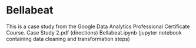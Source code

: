 # Bellabeat
This is a case study from the Google Data Analytics Professional Certificate Course.
Case Study 2.pdf (directions)
Bellabeat.ipynb (jupyter notebook containing data cleaning and transformation steps)
